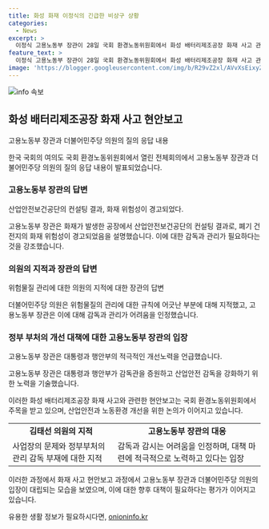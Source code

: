 ```yaml
---
title: 화성 화재 이정식의 긴급한 비상구 상황
categories:
  - News
excerpt: >
  이정식 고용노동부 장관이 28일 국회 환경노동위원회에서 화성 배터리제조공장 화재 사고 관련 질의에 답변하며 안전문제를 고심하는 장면이 포착되었다. 이어 국회는 정부부처의 현안보고와 함께 노동조합 및 노동관계조정법 개정안 상정으로 여야 간 갈등이 예상되고 있다. 화재 참사로부터 안전법규를 지키지 않은 사업주와 관리부처에 대한 비판이 제기되었으며, 더불어민주당 의원 김태선은 관리감독 안한 정부부처도 문제가 있다고 본다고 지적했다. 이에 장관은 산업안전감독관 부족 문제를 인정하며 개선을 모색하고 있다.
feature_text: >
  이정식 고용노동부 장관이 28일 국회 환경노동위원회에서 화성 배터리제조공장 화재 사고 관련 질의에 답변하며 안전문제를 고심하는 장면이 포착되었다. 이어 국회는 정부부처의 현안보고와 함께 노동조합 및 노동관계조정법 개정안 상정으로 여야 간 갈등이 예상되고 있다. 화재 참사로부터 안전법규를 지키지 않은 사업주와 관리부처에 대한 비판이 제기되었으며, 더불어민주당 의원 김태선은 관리감독 안한 정부부처도 문제가 있다고 본다고 지적했다. 이에 장관은 산업안전감독관 부족 문제를 인정하며 개선을 모색하고 있다.
image: 'https://blogger.googleusercontent.com/img/b/R29vZ2xl/AVvXsEixyZcFfHzMRdzZMjFBmAUKJYCLCGyLL1o632UiGVXcaFdKo_bkvkuCioo0uUKlGfBVcT3P84aROyZIXSBEx3Aw5nCQ3pTgDom1WDC4m8eifvWiAmWEEVb4x6G_l8C0QH225ldMjyaFvpxGEBGNO37VmDTDMHGhJPq73UglMfDca1-0aw/s1600/blogspot.png'
---
```


<p><img src="https://blogger.googleusercontent.com/img/b/R29vZ2xl/AVvXsEixyZcFfHzMRdzZMjFBmAUKJYCLCGyLL1o632UiGVXcaFdKo_bkvkuCioo0uUKlGfBVcT3P84aROyZIXSBEx3Aw5nCQ3pTgDom1WDC4m8eifvWiAmWEEVb4x6G_l8C0QH225ldMjyaFvpxGEBGNO37VmDTDMHGhJPq73UglMfDca1-0aw/s1600/blogspot.png" alt="info 속보" /></p>

<h2 data-ke-size="size26">화성 배터리제조공장 화재 사고 현안보고</h2>

<p data-ke-size="size16">고용노동부 장관과 더불어민주당 의원의 질의 응답 내용</p>

<p>한국 국회의 여의도 국회 환경노동위원회에서 열린 전체회의에서 고용노동부 장관과 더불어민주당 의원의 질의 응답 내용이 발표되었습니다. </p>

<h3>고용노동부 장관의 답변</h3>

<p data-ke-size="size16">산업안전보건공단의 컨설팅 결과, 화재 위험성이 경고되었다.</p>

<p>고용노동부 장관은 화재가 발생한 공장에서 산업안전보건공단의 컨설팅 결과로, 폐기 건전지의 화재 위험성이 경고되었음을 설명했습니다. 이에 대한 감독과 관리가 필요하다는 것을 강조했습니다.</p>

<h3>의원의 지적과 장관의 답변</h3>

<p data-ke-size="size16">위험물질 관리에 대한 의원의 지적에 대한 장관의 답변</p>

<p>더불어민주당 의원은 위험물질의 관리에 대한 규칙에 어긋난 부분에 대해 지적했고, 고용노동부 장관은 이에 대해 감독과 관리가 어려움을 인정했습니다. </p>

<h3>정부 부처의 개선 대책에 대한 고용노동부 장관의 입장</h3>

<p data-ke-size="size16">고용노동부 장관은 대통령과 행안부의 적극적인 개선노력을 언급했습니다.</p>

<p>고용노동부 장관은 대통령과 행안부가 감독관을 증원하고 산업안전 감독을 강화하기 위한 노력을 기술했습니다. </p>

<p>이러한 화성 배터리제조공장 화재 사고와 관련한 현안보고는 국회 환경노동위원회에서 주목을 받고 있으며, 산업안전과 노동환경 개선을 위한 논의가 이어지고 있습니다. </p>

<table>
    <tr>
        <td style="text-align: center; height: 17px;"><b>김태선 의원의 지적</b></td>
        <td style="text-align: center; height: 17px;"><b>고용노동부 장관의 대응</b></td>
    </tr>
    <tr>
        <td>사업장의 문제와 정부부처의 관리 감독 부재에 대한 지적</td>
        <td>감독과 감시는 어려움을 인정하며, 대책 마련에 적극적으로 노력하고 있다는 입장</td>
    </tr>
</table>

<p>이러한 과정에서 화재 사고 현안보고 과정에서 고용노동부 장관과 더불어민주당 의원의 입장이 대립되는 모습을 보였으며, 이에 대한 향후 대책이 필요하다는 평가가 이어지고 있습니다.</p>
유용한 생활 정보가 필요하시다면, <a href="https://onioninfo.kr" rel="dofollow">onioninfo.kr</a>


